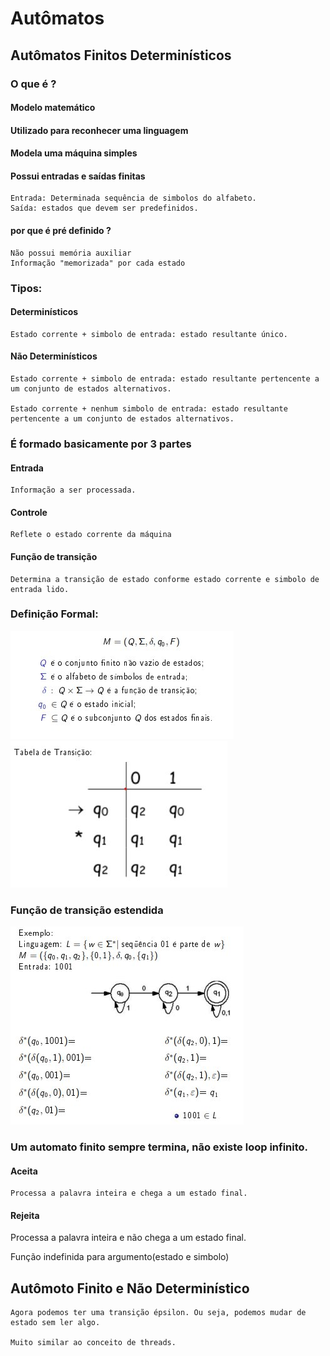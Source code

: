 # Autômatos

## Autômatos Finitos Determinísticos

### O que é ?

#### Modelo matemático

#### Utilizado para reconhecer uma linguagem

#### Modela uma máquina simples

#### Possui entradas e saídas finitas

    Entrada: Determinada sequência de simbolos do alfabeto.
    Saída: estados que devem ser predefinidos.

#### por que é pré definido ?

    Não possui memória auxiliar
    Informação "memorizada" por cada estado

### Tipos:

#### Determinísticos

    Estado corrente + simbolo de entrada: estado resultante único.

#### Não Determinísticos

    Estado corrente + simbolo de entrada: estado resultante pertencente a um conjunto de estados alternativos.

    Estado corrente + nenhum simbolo de entrada: estado resultante pertencente a um conjunto de estados alternativos.

### É formado basicamente por 3 partes

#### Entrada

    Informação a ser processada.

#### Controle

    Reflete o estado corrente da máquina

#### Função de transição

    Determina a transição de estado conforme estado corrente e simbolo de entrada lido.

### Definição Formal:
![formula](/docs/Caderno/Caderno1/Imagens/photo1711965680.jpeg) 
![tabela verdade](/docs/Caderno/Caderno1/Imagens/photo1711965680%20(1).jpeg)

### Função de transição estendida

![consumo palavra](/docs/Caderno/Caderno1/Imagens/photo1711965680%20(2).jpeg)

### Um  automato finito sempre termina, não existe loop infinito.

#### Aceita

    Processa a palavra inteira e chega a um estado final.

#### Rejeita

   Processa a palavra inteira e não chega a um estado final.
   
  Função indefinida para argumento(estado e simbolo)

## Autômoto Finito e Não Determinístico 

    Agora podemos ter uma transição épsilon. Ou seja, podemos mudar de estado sem ler algo.

    Muito similar ao conceito de threads.



